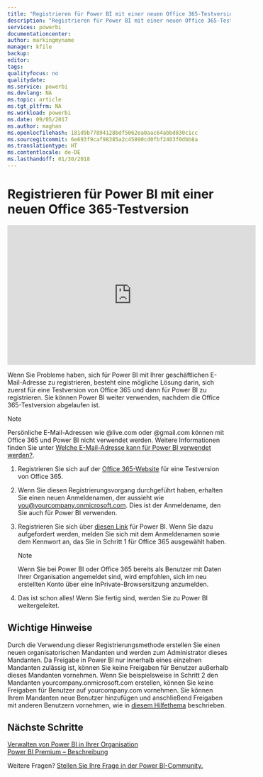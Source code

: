 ```yaml
---
title: "Registrieren für Power BI mit einer neuen Office 365-Testversion"
description: "Registrieren für Power BI mit einer neuen Office 365-Testversion"
services: powerbi
documentationcenter: 
author: markingmyname
manager: kfile
backup: 
editor: 
tags: 
qualityfocus: no
qualitydate: 
ms.service: powerbi
ms.devlang: NA
ms.topic: article
ms.tgt_pltfrm: NA
ms.workload: powerbi
ms.date: 09/05/2017
ms.author: maghan
ms.openlocfilehash: 181d9b77894128bdf5062ea0aac64abbd830c1cc
ms.sourcegitcommit: 6e693f9caf98385a2c45890cd0fbf2403f0dbb8a
ms.translationtype: HT
ms.contentlocale: de-DE
ms.lasthandoff: 01/30/2018
---
```

# <a name="signing-up-for-power-bi-with-a-new-office-365-trial"></a>Registrieren für Power BI mit einer neuen Office 365-Testversion
<iframe width="560" height="315" src="https://www.youtube.com/embed/gbSuFST-Nx4?showinfo=0" frameborder="0" allowfullscreen></iframe>

Wenn Sie Probleme haben, sich für Power BI mit Ihrer geschäftlichen E-Mail-Adresse zu registrieren, besteht eine mögliche Lösung darin, sich zuerst für eine Testversion von Office 365 und dann für Power BI zu registrieren.  Sie können Power BI weiter verwenden, nachdem die Office 365-Testversion abgelaufen ist.

> [!NOTE]
> Persönliche E-Mail-Adressen wie @live.com oder @gmail.com können mit Office 365 und Power BI nicht verwendet werden. Weitere Informationen finden Sie unter [Welche E-Mail-Adresse kann für Power BI verwendet werden?](service-self-service-signup-for-power-bi.md#what-email-address-can-be-used-with-power-bi).
> 
> 

1. Registrieren Sie sich auf der [Office 365-Website](https://go.microsoft.com/fwlink/p/?LinkID=403802) für eine Testversion von Office 365.
2. Wenn Sie diesen Registrierungsvorgang durchgeführt haben, erhalten Sie einen neuen Anmeldenamen, der aussieht wie you@yourcompany.onmicrosoft.com.  Dies ist der Anmeldename, den Sie auch für Power BI verwenden.
3. Registrieren Sie sich über [diesen Link](https://portal.office.com/Start/Confirm?Sku=a403ebcc-fae0-4ca2-8c8c-7a907fd6c235&ru=https%3A%2F%2Fapp.powerbi.com%3FredirectedFromSignup%3D1%26noSignUpCheck%3D1) für Power BI.  Wenn Sie dazu aufgefordert werden, melden Sie sich mit dem Anmeldenamen sowie dem Kennwort an, das Sie in Schritt 1 für Office 365 ausgewählt haben.
   
   > [!NOTE]
   > Wenn Sie bei Power BI oder Office 365 bereits als Benutzer mit Daten Ihrer Organisation angemeldet sind, wird empfohlen, sich im neu erstellten Konto über eine InPrivate-Browsersitzung anzumelden.
   > 
   > 
4. Das ist schon alles!  Wenn Sie fertig sind, werden Sie zu Power BI weitergeleitet.

## <a name="important-considerations"></a>Wichtige Hinweise
Durch die Verwendung dieser Registrierungsmethode erstellen Sie einen neuen organisatorischen Mandanten und werden zum Administrator dieses Mandanten.  Da Freigabe in Power BI nur innerhalb eines einzelnen Mandanten zulässig ist, können Sie keine Freigaben für Benutzer außerhalb dieses Mandanten vornehmen.  Wenn Sie beispielsweise in Schritt 2 den Mandanten yourcompany.onmicrosoft.com erstellen, können Sie keine Freigaben für Benutzer auf yourcompany.com vornehmen.  Sie können Ihrem Mandanten neue Benutzer hinzufügen und anschließend Freigaben mit anderen Benutzern vornehmen, wie in [diesem Hilfethema](https://support.office.com/en-sg/article/Add-users-individually-to-Office-365---Admin-Help-1970f7d6-03b5-442f-b385-5880b9c256ec?ui=en-US&rs=en-SG&ad=SG) beschrieben.

## <a name="next-steps"></a>Nächste Schritte
[Verwalten von Power BI in Ihrer Organisation](service-admin-administering-power-bi-in-your-organization.md)  
[Power BI Premium – Beschreibung](service-premium.md)  

Weitere Fragen? [Stellen Sie Ihre Frage in der Power BI-Community.](http://community.powerbi.com/)

